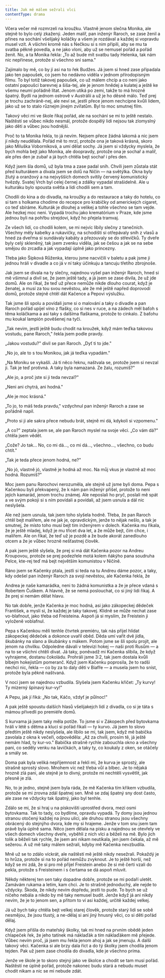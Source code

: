 ```yaml
---
title: Jak mě málem sežrali vlci
contentType: drama
---
```


<section>

Včera večer mě rozmrzeli na kroužku. Vlastně jenom slečna Monika, ale stejně to bylo celý zkažený. Jeden malíř, pan inženýr Raroch, se zase ženil a přines na sochání všelijaký koláčky a všem je rozdával a každej si vopravdu musel vzít. A všichni kromě nás s Nečkou si s nim připili, aby se mu ta svatba pěkně povedla, a ne jako vloni, aby už se nemusel pořád a pořád ženit. No, a ta Monika řekla: „To až bude mít svatbu tady Helenka, tak nám nic nepřinese, protože si všechno sní sama."

Zajímalo by mě, co by jí asi na to řek Budžes. Já jsem si hned zase připadala jako ten papoušek, co jsem ho nedávno viděla v jednom přírodopisným filmu. To byl totiž takovej papoušek, co už málem chcíp a co neni jako ostatní papoušci barevnej a šiša-tej, ale je jenom hnědej a kulatej a ještě ke všemu neumí pořádně lítat. Jenom utíká po zemi, takže to má hrozně špatný. Bydlí na jednom ostrově v Austrálii a už je ho děsně málo. Teď prej je trochu zachráně-nej, ale neví se, jestli přece jenom nechcípne kvůli lidem, jako už se to stalo různejm jinejm zvířatům. Byl to moc smutnej film.

Takový věci mi ve škole říkaj pořád, ale na sochání se mi to ještě nestalo. Naštěstí se vůbec nikdo nesmál, protože dospělý lidi nejsou tak zlomyslný jako děti a vůbec jsou hodnější.

Proč to ta Monika řekla, to já nevím. Nejsem přece žádná lakomá a nic jsem jí nikdy neudělala. Pořád mě to mrzí, protože ona je taková krásná, skoro jako Miluška Voborníková, a umí dělat sochy. Já jsem si vždycky myslela, že bych mohla bejt jako Monika, ale doopravdy, protože ona je sochař a malíř, ale přes den je zubař a já bych chtěla bejt sochař i přes den.

Když jsem šla domů, už byla tma a zase padal sníh. Chvíli jsem zůstala stát před kulturákem a dívala jsem se dolů na Ničín — na světýlka. Okna byly žlutý a oranžový a na nejvyšších domech svítily červený komunistický hvězdy. Svatej Vrch byl celej černej a zdálky vypadal strašidelně. Ale u kulturáku bylo spousta světla a lidi chodili sem a tam.

Chodili do kina a do divadla, na kroužky a do restaurace a taky do hotelu, co si tam s holkama chodíme do recepce pro krabičky od americkejch cigaret, co teď sbíráme. Kulturák je dlouhej a velikej a tohle všechno se tam vejde. Ale hezkej moc neni. Vypadá trochu jako krematórium v Praze, kde jsme jednou byli na pohřbu strejdovi, když ho přejela tramvaj.

Ze všech lidí, co chodili kolem, se mi nejvíc líbily slečny z tanečních. Všechny měly kabelky a rukavičky, na schodišti si otřepávaly sníh z vlasů a hned za dveřma si sundávaly kabáty a přezouvaly se do střevíčků. Ty dveře byly celý skleněný, tak jsem zvenku viděla, jak se češou a jak se na sebe smějou do zrcadla a jak vypadají úplně jako princezny.

Třeba jako Šípková Růženka, kterou jsme nacvičili v baletu a pak jsme ji jednou hráli v divadle a co já v ní taky účinkuju a tancuju třetího zbrojnoše.

Jak jsem se dívala na ty slečny, najednou vyšel pan inženýr Raroch, hned si mě všimnul a divil se, že jsem ještě tady, a já jsem se zase divila, že už jde domů. Ale on říkal, že teď už přece nemůže nikde dlouho courat, když je ženatej, a musí za tou svou nevěstou, ale že mě ještě napřed doprovodí domů, protože stejně chtěl dát Kačence a Pepovi výslužku.

Tak jsme šli spolu a povídali jsme si o malování a taky o divadle a pan Raroch pořád upíjel víno z flašky, co si nes v ruce, a na zádech měl baťoh s těma koláčkama a asi taky s dalšíma flaškama, protože to cinkalo. Z baťohu mu koukal lampión pověšenej na tyči.

„Tak nevim, jestli ještě budu chodit na kroužek, když mám teďka takovou vostudu, pane Raroch," řekla jsem podle pravdy.

„Jakou vostudu?" divil se pan Raroch. „Dyť ti to jde."

„No jo, ale to s tou Monikou, jak já teďka vypadám."

„Na Moniku se vykašli. Já ti něco řeknu, naštvala se, protože jsem si nevzal ji. Tak je teď protivná. A taky byla namazaná. Ze žalu, rozumíš?"

„Ale jo, a proč jste si ji teda nevzal?"

„Neni ani chytrá, ani hodná."

„Ale je moc krásná."

„To jo, to máš teda pravdu," vzdychnul pan inženýr Raroch a zase se pořádně napil.

„Proto si ji ale sakra přece nebudu brát, stejně mi dá, kdykoli si vzpomenu."

„A co?" zeptala jsem se, ale pan Raroch myslel na svoje věci. „Co vám dá?" chtěla jsem vědět.

„Cože? Jo tak... No, co mi dá..., co mi dá..., všechno..., všechno, co budu chtít."

„Tak je teda přece jenom hodná, ne?"

„No jó, vlastně jó, vlastně je hodná až moc. Na můj vkus je vlastně až moc hodná. Rozumíš?"

Moc jsem panu Rarochovi nerozuměla, ale stejně už jsme byli doma. Pepa s Kačenkou byli překvapený, že k nám pan inženýr přišel, protože to neni jejich kamarád, jenom trochu známej. Ale neposlali ho pryč, poslali mě spát a ve svým pokoji si s ním povídali a povídali, až jsem usnula a dál nic neslyšela.

Ale než jsem usnula, tak jsem toho slyšela hodně. Třeba, že pan Raroch chtěl bejt malířem, ale ne jak je, opravdickým, jenže to nějak nešlo, a tak je smutnej, že místo toho musí bejt tim inženýrem v dolech. Kačenka mu říkala, že je ještě mladej, když je mu třicet dva let, a že může bejt, čim chce, i malířem. Ale on říkal, že teď už je pozdě a že bude akorát zanedlouho otcem a že je vůbec hrozně nešťastnej člověk.

A pak jsem ještě slyšela, že prej si má dát Kačenka pozor na Andreu Kroupovou, protože se prej podezřele motá kolem ňákýho pana soudruha Pelce, kte-rej teď má bejt největším komunistou v Ničíně.

Ráno jsem se Kačenky ptala, jestli si teda na tu Andreu dáme pozor, a taky, kdy odešel pan inženýr Raroch za svojí nevěstou, ale Kačenka řekla, že

Andrea je naše kamarádka, neni to žádná komunistka a že je přece vdaná s Robertem Čuškem. A hlavně, že se nemá poslouchat, co si jiný lidi řikaj. A že prej si nemám dělat hlavu.

No tak dobře, jenže Kačenka je moc hodná, asi jako zákopeckej dědeček František, a myslí si, že každej je taky takovej. Klidně se může nechat zase vo-blafnout, jako třeba od Freisteina. Aspoň já si myslím, že Freistein ji vyloženě voblafnul.

Pepa s Kačenkou měli tenhle čtvrtek premiéru, tak nás přijel hlídat zákopeckej dědeček a dokonce uvařil oběd. Děda umí vařit dvě jídla, škubánky na slano a škubánky s mákem. Potom jsme se šli spolu projít, ale jenom na chvilku. Odpoledne dávali v televizi hokej — naši proti Rusům — a na to se všichni chtěli dívat. Já taky, poněvadž mi Kačenka slíbila, že když vyhrajeme, dostanu čokoládu. Prohráli jsme 3:2, tak jsem dostala kvůli blbejm hokejistům pomeranč. Když jsem Kačenku poprosila, že to radši nechci nic, řekla — co by za to daly děti v Biafře — a musela jsem ho sníst, protože byla pěkně naštvaná.

V noci jsem se najednou vzbudila. Slyšela jsem Kačenku křičet: „Ty kurvy! Ty mizerný špinavý kur-vy!"

A Pepu, jak jí řiká: „No tak, Káčo, vždyť je půlnoc!"

A pak ještě spoustu dalších hlasů všelijakejch lidí z divadla, co si je táta s mámou přivedli po premiéře domů.

S kurvama já jsem taky měla potíže. To jsme si v Zákopech před bytovkama hráli v létě s dětma a kluci si pořád řikali — ty kurvo. Já jsem to slovo předtím ještě nikdy neslyšela, ale líbilo se mi, tak jsem, když mě babička zavolala z okna k večeři, odpověděla: „Až za chvíli, prosím tě, já ještě nemám hlad, ty kur-vo." Babička strašně rychle zabouchla okno a všechny pani, co seděly venku na lavičkách, a taky ty, co koukaly z oken, se otáčely a smály se.

Doma pak byla veliká nepříjemnost a řekli mi, že kurva je sprostý, ale strašně sprostý slovo. Mnohem víc než třeba vůl a blbec. Je to nějaká hrozně zlá pani, ale stejně je to divný, protože mi nechtěli vysvětlit, jak přesně je zlá.

No, to je jedno, stejně jsem byla ráda, že mě Kačenka tím křikem vzbudila, protože se mi zrovna zdál špatnej sen. Mně se zdaj špatný sny dost často, ale zase ne vždycky tak špatný, jako byl tenhle.

Zdálo se mi, že si hraj u na pískovišti uprostřed dvora, mezi osmi bytovkama. Tak to tady, co bydlíme, opravdu vypadá. Ty domy jsou jednou stranou otočený každej na jinou ulici, ale druhou stranou jsou všechny obrácený do stejnýho dvora, kde my si hrajeme. Jenže v tom snu jsem tam právě byla úplně sama. Něco jsem dělala na písku a najednou se otevřely ve všech domech všechny dveře, vyběhli z nich vlci a běželi na mě. Bylo jich tolik a běželi tak rychle, že jsem ani nikam neutíkala, jen jsem čekala, až mě sežerou. A už mě taky málem sežrali, kdyby mě Kačenka nevzbudila.

Mně už se to zdálo víckrát, ale naštěstí mě ještě nikdy nesežrali. Pokaždý je to hrůza, protože si na to pořád nemůžu zvyknout. Je to ještě horší, než když se mi zdá, že si pro mě přijel Freistein anebo že si mě čerti vzali do pekla, protože s Freisteinem i s čertama se dá aspoň mluvit.

Někdy některej ten sen taky dopadne dobře, protože se mi podaří uletět. Zamávám rukama a letím, kam chci. Je to strašně jednoduchý, ale nejde to vždycky. Škoda, že nikdy nevím dopředu, jestli to pude. To bych se už ničeho nebála a nikdo by mě taky nemusel budit. Jenže když já ani nikdy nevím, že je to jenom sen, a přitom to ví asi každej, určitě každej velkej.

Já už bych taky chtěla bejt velkej starej člověk, protože starý lidi se sobě nesmějou, že jsou tlustý, a ne-dělaj si ani jiný hnusný věci, co si děti pořád dělaj.

Když jsem přišla do mateřský školky, tak mi hned na prvním obědě jeden chlapeček řek, že jeho tatínek má náklaďák a tím náklaďákem mě přejede. Vůbec nevím proč, já jsem mu řekla jenom ahoj a jak se jmenuju. A další takový věci. Kačenka si ale brzy dala říct a do tý školky jsem chodila jenom tejden. Pak už jsem zase chodila do divadla, kde je všechno príma.

Jenže ve škole je to skoro stejný jako ve školce a chodit se tam musí pořád. Naštěstí ne úplně pořád, protože nakonec budu stará a nebudu muset chodit nikam a nic se mi nebude zdát.

</section>
